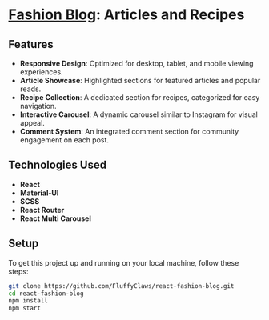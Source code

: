 # [Fashion Blog](https://fluffyclaws.github.io/react-fashion-blog/): Articles and Recipes


## Features

- **Responsive Design**: Optimized for desktop, tablet, and mobile viewing experiences.
- **Article Showcase**: Highlighted sections for featured articles and popular reads.
- **Recipe Collection**: A dedicated section for recipes, categorized for easy navigation.
- **Interactive Carousel**: A dynamic carousel similar to Instagram for visual appeal.
- **Comment System**: An integrated comment section for community engagement on each post.

## Technologies Used

- **React**
- **Material-UI**
- **SCSS**
- **React Router**
- **React Multi Carousel**

## Setup

To get this project up and running on your local machine, follow these steps:

```bash
git clone https://github.com/FluffyClaws/react-fashion-blog.git
cd react-fashion-blog
npm install
npm start
